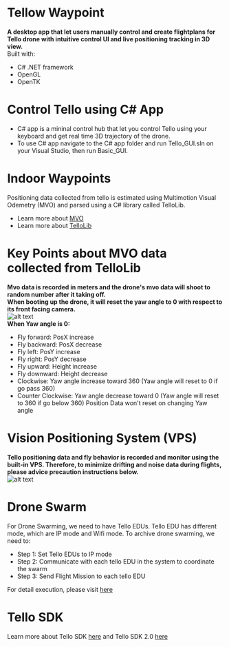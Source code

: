 # Tellow Waypoint
**A desktop app that let users manually control and create flightplans for Tello drone with intuitive control UI and live positioning tracking in 3D view.** <br />
Built with: 
- C# .NET framework
- OpenGL
- OpenTK

# Control Tello using C# App
- C# app is a mininal control hub that let you control Tello using your keyboard and get real time 3D trajectory of the drone.
- To use C# app navigate to the C# app folder and run Tello_GUI.sln on your Visual Studio, then run Basic_GUI.

# Indoor Waypoints
Positioning data collected from tello is estimated using Multimotion Visual Odemetry (MVO) and parsed using a C# library called TelloLib. 
- Learn more about [MVO](http://www.robots.ox.ac.uk/~mobile/Papers/2018IROS_judd.pdf)
- Learn more about [TelloLib](https://github.com/Kragrathea/TelloLib)

# Key Points about MVO data collected from TelloLib
**Mvo data is recorded in meters and the drone's mvo data will shoot to random number after it taking off.**  <br />
**When booting up the drone, it will reset the yaw angle to 0 with respect to its front facing camera.** <br />
![alt text](https://github.com/nhatduy227/Tello_waypoint/blob/master/assets/tellodrone.jpg) <br />
**When Yaw angle is 0:** 
- Fly forward: PosX increase
- Fly backward: PosX decrease
- Fly left: PosY increase
- Fly right: PosY decrease
- Fly upward: Height increase
- Fly downward: Height decrease 
- Clockwise: Yaw angle increase toward 360 (Yaw angle will reset to 0 if go pass 360)
- Counter Clockwise: Yaw angle decrease toward 0 (Yaw angle will reset to 360 if go below 360)
Position Data won't reset on changing Yaw angle 

# Vision Positioning System (VPS)
**Tello positioning data and fly behavior is recorded and monitor using the built-in VPS. Therefore, to minimize drifting and noise data during flights, please advice precaution instructions below.** <br/>
![alt text](https://github.com/nhatduy227/Tello_waypoint/blob/master/assets/VPS.PNG)

# Drone Swarm
For Drone Swarming, we need to have Tello EDUs. Tello EDU has different mode, which are IP mode and Wifi mode.
To archive drone swarming, we need to:  
- Step 1: Set Tello EDUs to IP mode
- Step 2: Communicate with each tello EDU in the system to coordinate the swarm 
- Step 3: Send Flight Mission to each tello EDU

For detail execution, please visit [here](https://www.notion.so/Drone-Swarming-Guides-c62abe7cc702443e8855c52e6c4c27d4)
# Tello SDK
Learn more about Tello SDK [here](https://dl-cdn.ryzerobotics.com/downloads/Tello/Tello%20User%20Manual%20v1.4.pdf)
and Tello SDK 2.0 [here](https://dl-cdn.ryzerobotics.com/downloads/Tello/Tello%20SDK%202.0%20User%20Guide.pdf)

